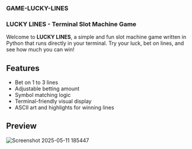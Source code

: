 ### GAME-LUCKY-LINES
### LUCKY LINES - Terminal Slot Machine Game

Welcome to **LUCKY LINES**, a simple and fun slot machine game written in Python that runs directly in your terminal. Try your luck, bet on lines, and see how much you can win!

## Features

-  Bet on 1 to 3 lines
-  Adjustable betting amount
-  Symbol matching logic
-  Terminal-friendly visual display
-  ASCII art and highlights for winning lines

## Preview

![Screenshot 2025-05-11 185447](https://github.com/user-attachments/assets/262c4ea0-6d12-4ee8-9303-a3678e6f61e4)
